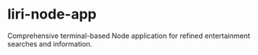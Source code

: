 # liri-node-app
Comprehensive terminal-based Node application for refined entertainment searches and information.
